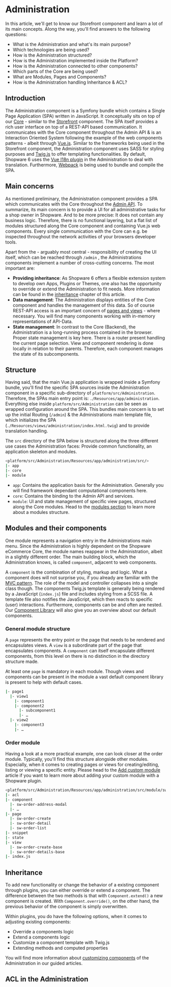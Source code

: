 # Administration

In this article, we'll get to know our Storefront component and learn a lot of its main concepts. Along the way, you'll
find answers to the following questions:

- What is the Administration and what's its main purpose?
- Which technologies are being used?
- How is the Administration structured?
- How is the Administration implemented inside the Platform?
- How is the Administration connected to other components?
- Which parts of the Core are being used?
- What are Modules, Pages and Components?
- How is the Administration handling Inheritance & ACL?

## Introduction

The Administration component is a Symfony bundle which contains a Single Page Application (SPA) written in JavaScript.
It conceptually sits on top of our [Core](./core.md) - similar to the [Storefront](./storefront.md) component. The SPA
itself provides a rich user interface on top of a REST-API based communication. It communicates with the Core component
throughout the Admin API & is an Interaction Oriented System following the example of the web components patterns -
albeit through [Vue.js](https://vuejs.org/). Similar to the frameworks being used in the Storefront component, the
Administration component uses SASS for styling purposes and [Twig.js](https://github.com/twigjs/twig.js/wiki) to offer
templating functionalities. By default, Shopware 6 uses the [Vue I18n plugin](https://kazupon.github.io/vue-i18n/) in
the Administration to deal with translation. Furthermore, [Webpack](https://webpack.js.org/) is being used to bundle and
compile the SPA.

## Main concerns

As mentioned preliminary, the Administration component provides a SPA which communicates with the Core throughout the
[Admin API](../../api/admin-api/README.md). To summarize, its main concern is to provide a UI for all administrative
tasks for a shop owner in Shopware. And to be more precise: It does not contain any business logic. Therefore, there is
no functional layering, but a flat list of modules structured along the Core component and containing Vue.js web
components. Every single communication with the Core can e.g. be inspected throughout the network activities of your
browsers developer tools.

Apart from the - arguably most central - responsibility of creating the UI itself, which can be reached through `/admin`
, the Administrations components implement a number of cross-cutting concerns. The most important are:

- **Providing inheritance**: As Shopware 6 offers a flexible extension system to develop own Apps, Plugins or Themes,
  one also has the opportunity to override or extend the Administration to fit needs. More information can be found in
  the [inheritance](#inheritance) chapter of this article.
- **Data management**: The Administration displays entities of the Core component and handles the management of this
  data. So of course REST-API access is an important concern of [pages and views](#modules-and-their-components) - where
  necessary. You will find many components working with in-memory representations of API-Data.
- **State management**: In contrast to the Core (Backend), the Administration is a long-running process contained in the
  browser. Proper state management is key here. There is a router present handling the current page selection. View and
  component rendering is done locally in relation to their parents. Therefore, each component manages the state of its
  subcomponents.

## Structure

Having said, that the main Vue.js application is wrapped inside a Symfony bundle, you'll find the specific SPA sources
inside the Administration component in a specific sub-directory of `platform/src/Administration`. Therefore, the SPAs
main entry point is: `./Resources/app/administration`. Everything else inside `platform/src/Administration` can be seen
as wrapped configuration around the SPA. This bundles main concern is to set up the initial Routing (`/admin`) & the
Administrations main template file, which initializes the SPA (`./Resources/views/administration/index.html.twig`) and
to provide translation handling.

The `src` directory of the SPA below is structured along the three different use cases the Administration faces: Provide
common functionality, an application skeleton and modules.

```bash
<platform/src/Administration/Resources/app/administration/src/>
|- app
|- core
|- module
```

- `app`: Contains the application basis for the Administration. Generally you will find framework dependant
  computational components here.
- `core`: Contains the binding to the Admin API and services.
- `module`: UI and state management of specific view pages, structured along the Core modules. Head to
  the [modules section](#modules-and-their-components) to learn more about a modules structure.

## Modules and their components

One module represents a navigation entry in the Administrations main menu. Since the Administration is highly dependent
on the Shopware eCommerce Core, the module names reappear in the Administration, albeit in a slightly different order.
The main building block, which the Administration knows, is called `component`, adjacent to web components.

A `component` is the combination of styling, markup and logic. What a component does will not surprise you, if you
already are familiar with the [MVC pattern](https://en.wikipedia.org/wiki/Model%E2%80%93view%E2%80%93controller). The
role of the model and controller collapses into a single class though. The components Twig.js template is generally
being rendered by a JavaScript (`index.js`) file and includes styling from a SCSS file. A template file also notifies
the JavaScript, which then reacts to specific (user) interactions. Furthermore, components can be and often are nested.
Our [Component Library](https://component-library.shopware.com/) will also give you an overview about our default
components.

### General module structure

A `page` represents the entry point or the page that needs to be rendered and encapsulates views. A `view` is a
subordinate part of the page that encapsulates components. A `component` can itself encapsulate different components,
from this level on there is no distinction in the directory structure made.

At least one `page` is mandatory in each module. Though views and components can be present in the module a vast default
component library is present to help with default cases.

```bash
|- page1
  |- view1
    |- component1
    |- component2
      |- subcomponent1
      |- …
  |- view2
    |- component3
    |- …
```

### Order module

Having a look at a more practical example, one can look closer at the order module. Typically, you'll find this
structure alongside other modules. Especially, when it comes to creating pages or views for creating/editing, listing or
viewing a specific entity. Please head to
the [Add custom module](../../../guides/plugins/plugins/administration/add-custom-module.md) article if you want to
learn more about adding your custom module with a Shopware plugin.

```bash
<platform/src/Administration/Resources/app/administration/src/module/sw-order/>
|- acl
|- component
  |- sw-order-address-modal
  |- …
|- page
  |- sw-order-create
  |- sw-order-detail
  |- sw-order-list
|- snippet  
|- state  
|- view
  |- sw-order-create-base
  |- sw-order-details-base
|- index.js  
```

## Inheritance

To add new functionality or change the behavior of a existing component through plugins, you can either override or
extend a component. The difference between the two methods is that with `Component.extend()` a new component is created.
With `Component.override()`, on the other hand, the previous behavior of the component is simply overwritten.

Within plugins, you do have the following options, when it comes to adjusting existing components:

- Override a components logic
- Extend a components logic
- Customize a component template with Twig.js
- Extending methods and computed properties

You will find more information
about [customizing components](../../../guides/plugins/plugins/administration/customizing-components.md) of the
Administration in our guided articles.

## ACL in the Administration
